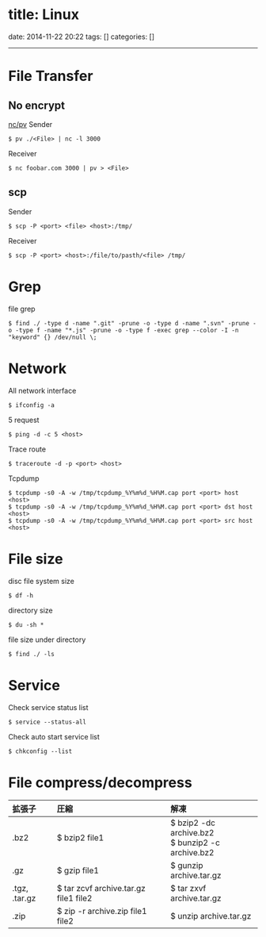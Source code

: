 title: Linux
==========
date: 2014-11-22 20:22
tags: []
categories: []
- - -

# File Transfer

## No encrypt

[nc/pv](http://blog.glidenote.com/blog/2014/12/02/using-netcat-for-file-transfers-with-pv/)
Sender
```
$ pv ./<File> | nc -l 3000
```
Receiver
```
$ nc foobar.com 3000 | pv > <File>
```

## scp

Sender
```
$ scp -P <port> <file> <host>:/tmp/
```
Receiver
```
$ scp -P <port> <host>:/file/to/pasth/<file> /tmp/
```

# Grep

file grep
```
$ find ./ -type d -name ".git" -prune -o -type d -name ".svn" -prune -o -type f -name "*.js" -prune -o -type f -exec grep --color -I -n "keyword" {} /dev/null \;
```

# Network

All network interface
```
$ ifconfig -a
```
5 request
```
$ ping -d -c 5 <host>
```
Trace route
```
$ traceroute -d -p <port> <host>
```
Tcpdump
```
$ tcpdump -s0 -A -w /tmp/tcpdump_%Y%m%d_%H%M.cap port <port> host <host>
$ tcpdump -s0 -A -w /tmp/tcpdump_%Y%m%d_%H%M.cap port <port> dst host <host>
$ tcpdump -s0 -A -w /tmp/tcpdump_%Y%m%d_%H%M.cap port <port> src host <host>
```

# File size

disc file system size
```
$ df -h
```
directory size
```
$ du -sh *
```
file size under directory
```
$ find ./ -ls
```

# Service

Check service status list
```
$ service --status-all
```
Check auto start service list
```
$ chkconfig --list
```

# File compress/decompress

| 拡張子       | 圧縮                                  | 解凍                                                   |
| :------------| :------------------------------------ | :----------------------------------------------------- |
|.bz2          | $ bzip2 file1                         | $ bzip2 -dc  archive.bz2<br />$ bunzip2 -c archive.bz2 |
|.gz           | $ gzip     file1                      | $ gunzip     archive.tar.gz                            |
|.tgz, .tar.gz | $ tar zcvf archive.tar.gz file1 file2 | $ tar zxvf   archive.tar.gz                            |
|.zip          | $ zip -r   archive.zip    file1 file2 | $ unzip      archive.tar.gz                            |
